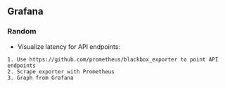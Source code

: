 ## Grafana

### Random

* Visualize latency for API endpoints: 

```
1. Use https://github.com/prometheus/blackbox_exporter to point API endpoints
2. Scrape exporter with Prometheus
3. Graph from Grafana
```

